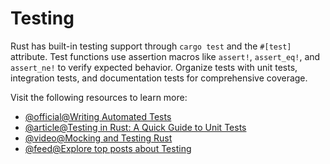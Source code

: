 # Testing

Rust has built-in testing support through `cargo test` and the `#[test]` attribute. Test functions use assertion macros like `assert!`, `assert_eq!`, and `assert_ne!` to verify expected behavior. Organize tests with unit tests, integration tests, and documentation tests for comprehensive coverage.

Visit the following resources to learn more:

- [@official@Writing Automated Tests](https://doc.rust-lang.org/book/ch11-01-writing-tests.html)
- [@article@Testing in Rust: A Quick Guide to Unit Tests](https://dev.to/tramposo/testing-in-rust-a-quick-guide-to-unit-tests-integration-tests-and-benchmarks-2bah)
- [@video@Mocking and Testing Rust](https://www.youtube.com/watch?v=8XaVlL3lObQ)
- [@feed@Explore top posts about Testing](https://app.daily.dev/tags/testing?ref=roadmapsh)
